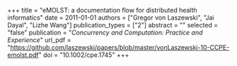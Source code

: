 +++
title = "eMOLST: a documentation flow for distributed health informatics"
date = 2011-01-01
authors = ["Gregor von Laszewski", "Jai Dayal", "Lizhe Wang"]
publication_types = ["2"]
abstract = ""
selected = "false"
publication = "*Concurrency and Computation: Practice and Experience*"
url_pdf = "https://github.com/laszewski/papers/blob/master/vonLaszewski-10-CCPE-emolst.pdf"
doi = "10.1002/cpe.1745"
+++

